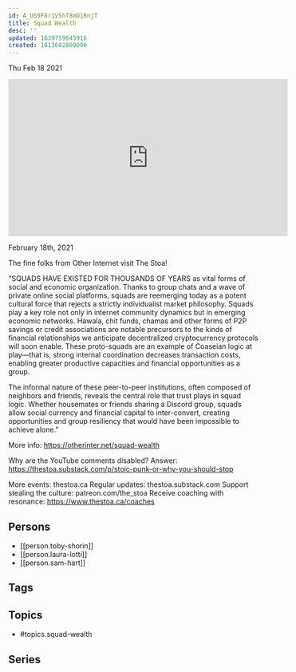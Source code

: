 ```yaml
---
id: A_US9F8r1VShT8mO1RnjT
title: Squad Wealth
desc: ''
updated: 1639759645916
created: 1613602800000
---
```





Thu Feb 18 2021

<iframe width="560" height="315" src="https://www.youtube.com/embed/mL-1zRqAPW0" title="Squad Wealth w/ Toby Shorin, Laura Lotti, and Sam Hart" frameborder="0" allow="accelerometer; autoplay; clipboard-write; encrypted-media; gyroscope; picture-in-picture" allowfullscreen ></iframe>

February 18th, 2021

The fine folks from Other Internet visit The Stoa! 

"SQUADS HAVE EXISTED FOR THOUSANDS OF YEARS as vital forms of social and economic organization. Thanks to group chats and a wave of private online social platforms, squads are reemerging today as a potent cultural force that rejects a strictly individualist market philosophy. Squads play a key role not only in internet community dynamics but in emerging economic networks. Hawala, chit funds, chamas and other forms of P2P savings or credit associations are notable precursors to the kinds of financial relationships we anticipate decentralized cryptocurrency protocols will soon enable. These proto-squads are an example of Coaseian logic at play—that is, strong internal coordination decreases transaction costs, enabling greater productive capacities and financial opportunities as a group.

The informal nature of these peer-to-peer institutions, often composed of neighbors and friends, reveals the central role that trust plays in squad logic. Whether housemates or friends sharing a Discord group, squads allow social currency and financial capital to inter-convert, creating opportunities and group resiliency that would have been impossible to achieve alone."

More info: https://otherinter.net/squad-wealth

Why are the YouTube comments disabled? Answer: https://thestoa.substack.com/p/stoic-punk-or-why-you-should-stop

More events: thestoa.ca
Regular updates: thestoa.substack.com
Support stealing the culture: patreon.com/the_stoa
Receive coaching with resonance: https://www.thestoa.ca/coaches

## Persons

- [[person.toby-shorin]]
- [[person.laura-lotti]]
- [[person.sam-hart]]

## Tags



## Topics

- #topics.squad-wealth

## Series



